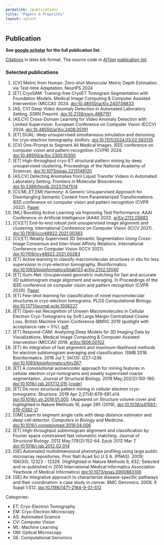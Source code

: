 ```yaml
---
permalink: /publication/
title: "Papers & Preprints"
layout: splash
---
```

## Publication

**See [google scholar](https://scholar.google.com/citations?hl=en&user=Y3Cqt0cAAAAJ&view_op=list_works&sortby=pubdate) for the full publication list.** 

[Citations](https://raw.githubusercontent.com/xulabs/xulabs.github.io/master/doc/reference_xulab.bib) in latex bib format. The source code in [AITom](https://github.com/xulabs/aitom) [publication list](https://github.com/xulabs/aitom/blob/master/doc/publications.md).

### Selected publications
1. [CV] Metric from Human: Zero-shot Monocular Metric Depth Estimation via Test-time Adaptation. NeurIPS 2024
1. [ET] CryoSAM: Training-free CryoET Tomogram Segmentation with Foundation Models. Medical Image Computing & Computer Assisted Intervention (MICCAI) 2024. [doi:10.48550/arXiv.2407.06833](https://doi.org/10.48550/arXiv.2407.06833)
1. [AS, CV] Deep Video Anomaly Detection in Automated Laboratory Setting. SSRN Preprint. [doi:10.2139/ssrn.4887151](http://dx.doi.org/10.2139/ssrn.4887151)
1. [AS,CV] Cross-Domain Learning for Video Anomaly Detection with Limited Supervision. European Conference on Computer Vision (ECCV) 2024. [doi:10.48550/arXiv.2408.05191](https://doi.org/10.48550/arXiv.2408.05191)
1. [ET] DUAL: deep unsupervised simultaneous simulation and denoising for cryo-electron tomography. bioRxiv. [doi:10.1101/2024.03.02.583135](https://doi.org/10.1101/2024.03.02.583135)
1. [CV] One-Prompt to Segment All Medical Images. IEEE conference on computer vision and pattern recognition (CVPR) 2024. [doi:10.48550/arXiv.2305.10300](https://doi.org/10.48550/arXiv.2305.10300)
1. [ET] High-throughput cryo-ET structural pattern mining by deep unsupervised clustering. Proceedings of the National Academy of Sciences. [doi:10.1073/pnas.2213149120](https://www.pnas.org/doi/10.1073/pnas.2213149120)
1. [AS,CV] Detecting Anomalies from Liquid Transfer Videos in Automated Laboratory Setting. Frontiers in Molecular Biosciences. [doi:10.3389/fmolb.2023.1147514](https://doi.org/10.3389/fmolb.2023.1147514)
1. [CV,ML,ET,EM] Harmony: A Generic Unsupervised Approach for Disentangling Semantic Content from Parameterized Transformations. IEEE conference on computer vision and pattern recognition (CVPR 2022). [Paper](https://openaccess.thecvf.com/content/CVPR2022/html/Uddin_Harmony_A_Generic_Unsupervised_Approach_for_Disentangling_Semantic_Content_From_CVPR_2022_paper.html)
1. [ML] Boosting Active Learning via Improving Test Performance. AAAI Conference on Artificial Intelligence (AAAI) 2022. [arXiv:2112.05683](https://arxiv.org/abs/2112.05683)
1. [CV,ET] End-to-end robust joint unsupervised image alignment and clustering. International Conference on Computer Vision (ICCV 2021). [doi:10.1109/iccv48922.2021.00383](https://doi.org/10.1109/iccv48922.2021.00383)
1. [CV,ET] Weakly Supervised 3D Semantic Segmentation Using Cross-Image Consensus and Inter-Voxel Affinity Relations. International Conference on Computer Vision (ICCV 2021). [doi:10.1109/icv48922.2021.00283](https://doi.org/10.1109/iccv48922.2021.00283)
1. [ET] Active learning to classify macromolecular structures in situ for less supervision in cryo-electron tomography. Bioinformatics. [doi:10.1093/bioinformatics/btab123](https://doi.org/10.1093/bioinformatics/btab123) [arXiv:2102.12040](https://arxiv.org/abs/2102.12040)
1. [ET] Gum-Net: Unsupervised geometric matching for fast and accurate 3D subtomogram image alignment and averaging. In Proceedings of the IEEE conference on computer vision and pattern recognition (CVPR 2020). [Paper](http://openaccess.thecvf.com/content_CVPR_2020/html/Zeng_Gum-Net_Unsupervised_Geometric_Matching_for_Fast_and_Accurate_3D_Subtomogram_CVPR_2020_paper.html)
1. [ET] Few-shot learning for classification of novel macromolecular structures in cryo-electron tomograms. PLOS Computational Biology. [doi:10.1371/journal.pcbi.1008227](https://doi.org/10.1371/journal.pcbi.1008227)
1. [ET] Open-set Recognition of Unseen Macromolecules in Cellular Electron Cryo-Tomograms by Soft Large Margin Centralized Cosine Loss. British Machine Vision Conference (BMVC 2019 spotlight with acceptance rate < 5%). [pdf](https://www.google.com/url?q=https%3A%2F%2Fbmvc2019.org%2Fwp-content%2Fuploads%2Fpapers%2F0347-paper.pdf&sa=D&sntz=1&usg=AFQjCNHsPGgSr-V9nd4XQgRo6XrbD-Gw3g)
1. [ET] Respond-CAM: Analyzing Deep Models for 3D Imaging Data by Visualizations. Medical Image Computing & Computer Assisted Intervention (MICCAI) 2018. [arXiv:1806.00102](https://www.google.com/url?q=https%3A%2F%2Farxiv.org%2Fabs%2F1806.00102&sa=D&sntz=1&usg=AFQjCNGgP4R3YTn18pWjf3tItO1EJcBocg)
1. [ET] An integration of fast alignment and maximum-likelihood methods for electron subtomogram averaging and classification. ISMB 2018. Bioinformatics. 2018 Jul 1; 34(13): i227–i236\. [doi:10.1093/bioinformatics/bty267](https://www.google.com/url?q=https%3A%2F%2Fdoi.org%2F10.1093%2Fbioinformatics%2Fbty267&sa=D&sntz=1&usg=AFQjCNEzaiJD5hLMLjD4MIKW2O9gJ-Icvg). 
1. [ET] A convolutional autoencoder approach for mining features in cellular electron cryo-tomograms and weakly supervised coarse segmentation. Journal of Structural Biology. 2018 May;202(2):150-160\. [doi:10.1016/j.jsb.2017.12.015](https://www.google.com/url?q=https%3A%2F%2Fdoi.org%2F10.1016%2Fj.jsb.2017.12.015&sa=D&sntz=1&usg=AFQjCNHd6jJBB-Obp_ebGPvYCwwXv9UrkA)  [[code](https://www.google.com/url?q=https%3A%2F%2Fgithub.com%2Fxulabs%2Fprojects%2Ftree%2Fmaster%2Fautoencoder&sa=D&sntz=1&usg=AFQjCNG3kvV1s4UAW8nIBaqZN67rbqN-uA)]
1. [ET] De novo structural pattern mining in cellular electron cryo-tomograms. Structure. 2019 Apr 2;27(4):679-691.e14\. [doi:10.1016/j.str.2019.01.005](https://doi.org/10.1016/j.str.2019.01.005). (Appeared on Structure volume cover and highlighted in Nature Methods 16, page 285 (2019), [doi:10.1038/s41592-019-0382-2](https://www.google.com/url?q=https%3A%2F%2Fdoi.org%2F10.1038%2Fs41592-019-0382-2&sa=D&sntz=1&usg=AFQjCNHMCQyejm_T4RGn8t5EKPadA4XFzA))
1. [OM] Learn to segment single cells with deep distance estimator and deep cell detector. Computers in Biology and Medicine. [doi:10.1016/j.compbiomed.2019.04.006](https://doi.org/10.1016/j.compbiomed.2019.04.006)
1. [ET] High-throughput subtomogram alignment and classification by Fourier space constrained fast volumetric matching. Journal of Structural Biology. 2012 May;178(2):152-64\. Epub 2012 Mar 7. [doi:10.1016/j.jsb.2012.02.014](https://doi.org/10.1016/j.jsb.2012.02.014)
1. [GE] Automated multidimensional phenotype profiling using large public microarray repositories. Proc Natl Acad Sci U S A. (PNAS). 2009; 106(30), 12323 - 12328\. (Highlighted in Nature Methods 6, 632; Selected and re-published in 2010 International Medical Informatics Association Yearbook of Medical Informatics) [doi:10.1073/pnas.0900883106](https://doi.org/10.1073/pnas.0900883106)
1. [GE] An integrative approach to characterize disease-specific pathways and their coordination: a case study in cancer. BMC Genomics. 2008; 9 Suppl 1:S12. [doi:10.1186/1471-2164-9-S1-S12](https://doi.org/10.1186/1471-2164-9-S1-S12)

Categories:

* ET: Cryo-Electron Tomography
* EM: Cryo-Electron Microscopy
* AS: Automated Science
* CV: Computer Vision
* ML: Machine Learning
* OM: Optical Microscopy
* GE: Computational Genomics

